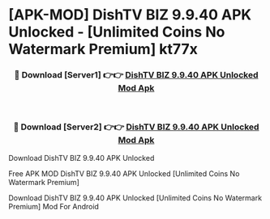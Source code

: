 # [APK-MOD] DishTV BIZ 9.9.40 APK Unlocked - [Unlimited Coins No Watermark Premium] kt77x



<div align="center">
<h3>🔴 Download [Server1] 👉👉 <a href="https://momento.my/?title=DishTV_BIZ_9.9.40_APK_Unlocked">DishTV BIZ 9.9.40 APK Unlocked Mod Apk</a></h3><br>

<h3>🔴 Download [Server2] 👉👉 <a href="https://momento.my/?title=DishTV_BIZ_9.9.40_APK_Unlocked">DishTV BIZ 9.9.40 APK Unlocked Mod Apk</a></h3>
</div>



Download DishTV BIZ 9.9.40 APK Unlocked 

Free APK MOD DishTV BIZ 9.9.40 APK Unlocked [Unlimited Coins No Watermark Premium]

Download DishTV BIZ 9.9.40 APK Unlocked [Unlimited Coins No Watermark Premium] Mod For Android

